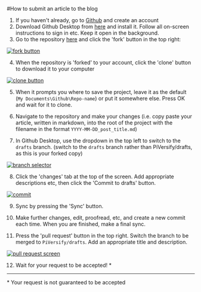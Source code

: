 #How to submit an article to the blog

 1. If you haven't already, go to [Github][1] and create an account
 2. Download Github Desktop from [here][2] and install it. Follow all on-screen instructions to sign in etc. Keep it open in the background.
 3. Go to the repository [here][3] and click the 'fork' button in the top right:

[![fork button][4]][4]

4. When the repository is 'forked' to your account, click the 'clone' button to download it to your computer

[![clone button][5]][5]

5. When it prompts you where to save the project, leave it as the default (`My Documents\Github\Repo-name`) or put it somewhere else. Press OK and wait for it to clone.

6. Navigate to the repository and make your changes (i.e. copy paste your article, written in markdown, into the root of the project with the filename in the format `YYYY-MM-DD_post_title.md`)

7. In Github Desktop, use the dropdown in the top left to switch to the `drafts` branch. (switch to the `drafts` branch rather than PiVersify/drafts, as this is your forked copy)

[![branch selector][6]][6]

8. Click the 'changes' tab at the top of the screen. Add appropriate descriptions etc, then click the 'Commit to drafts' button.

[![commit][7]][7]

9. Sync by pressing the 'Sync' button.

10. Make further changes, edit, proofread, etc, and create a new commit each time. When you are finished, make a final sync.

11. Press the 'pull request' button in the top right. Switch the branch to be merged to `PiVersify/drafts`. Add an appropriate title and description.

[![pull request screen][8]][8]

12. Wait for your request to be accepted! *

---

\* Your request is not guaranteed to be accepted


  [1]: https://github.com/
  [2]: https://desktop.github.com/
  [3]: https://github.com/PiVersify/blog_posts
  [4]: http://i.stack.imgur.com/XOFdk.png
  [5]: http://i.stack.imgur.com/RkMbO.png
  [6]: http://i.stack.imgur.com/eieTo.png
  [7]: http://i.stack.imgur.com/VOa5e.png
  [8]: http://i.stack.imgur.com/wQgTO.png